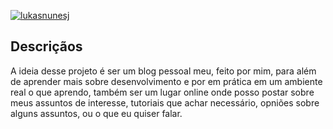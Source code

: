 [![lukasnunesj](https://circleci.com/gh/lukasnunesj/blog.svg?style=shield)](https://circleci.com/gh/lukasnunesj/blog)

## Descriçãos
A ideia desse projeto é ser um blog pessoal meu, feito por mim, para além de aprender mais sobre desenvolvimento e por em prática em um ambiente real o que aprendo, também ser um lugar online onde posso postar sobre meus assuntos de interesse, tutoriais que achar necessário, opniões sobre alguns assuntos, ou o que eu quiser falar.

